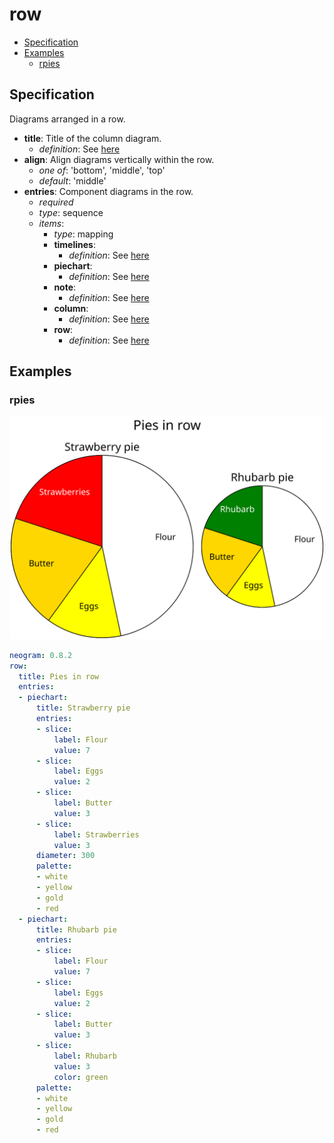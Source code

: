 # row

- [Specification](#specification)
- [Examples](#examples)
  - [rpies](#rpies)

## Specification
Diagrams arranged in a row.

- **title**: Title of the column diagram.
    - *definition*: See [here](timelines.md)
- **align**: Align diagrams vertically within the row.
  - *one of*: 'bottom', 'middle', 'top'
  - *default*: 'middle'
- **entries**: Component diagrams in the row.
  - *required*
  - *type*: sequence
  - *items*:
    - *type*: mapping
    - **timelines**:
        - *definition*: See [here](column.md)
    - **piechart**:
        - *definition*: See [here](column.md)
    - **note**:
        - *definition*: See [here](column.md)
    - **column**:
        - *definition*: See [here](column.md)
    - **row**:
        - *definition*: See [here](column.md)
## Examples

### rpies

![rpies SVG](rpies.svg)

```yaml
neogram: 0.8.2
row:
  title: Pies in row
  entries:
  - piechart:
      title: Strawberry pie
      entries:
      - slice:
          label: Flour
          value: 7
      - slice:
          label: Eggs
          value: 2
      - slice:
          label: Butter
          value: 3
      - slice:
          label: Strawberries
          value: 3
      diameter: 300
      palette:
      - white
      - yellow
      - gold
      - red
  - piechart:
      title: Rhubarb pie
      entries:
      - slice:
          label: Flour
          value: 7
      - slice:
          label: Eggs
          value: 2
      - slice:
          label: Butter
          value: 3
      - slice:
          label: Rhubarb
          value: 3
          color: green
      palette:
      - white
      - yellow
      - gold
      - red
```

